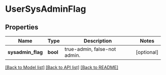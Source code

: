 # UserSysAdminFlag

## Properties
Name | Type | Description | Notes
------------ | ------------- | ------------- | -------------
**sysadmin_flag** | **bool** | true-admin, false-not admin. | [optional] 

[[Back to Model list]](../README.md#documentation-for-models) [[Back to API list]](../README.md#documentation-for-api-endpoints) [[Back to README]](../README.md)


